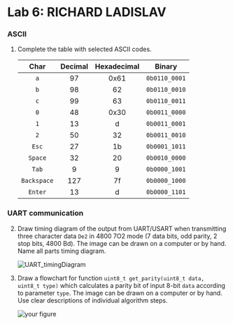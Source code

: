 # Lab 6: RICHARD LADISLAV

### ASCII

1. Complete the table with selected ASCII codes.

   | **Char** | **Decimal** | **Hexadecimal** | **Binary** |
   | :-: | :-: | :-: | :-: |
   | `a` | 97 | 0x61 | `0b0110_0001` |
   | `b` | 98 | 62 | `0b0110_0010` |
   | `c` | 99 | 63 | `0b0110_0011` |
   | `0` | 48 | 0x30 | `0b0011_0000` |
   | `1` | 13 | d | `0b0011_0001` |
   | `2` | 50 | 32 | `0b0011_0010` |
   | `Esc` | 27 | 1b | `0b0001_1011` |
   | `Space` | 32 | 20 | `0b0010_0000` |
   | `Tab` | 9	 | 9 | `0b0000_1001` |
   | `Backspace` | 127 | 7f | `0b0000_1000` |
   | `Enter` | 13 | d | `0b0000_1101` |

### UART communication

2. Draw timing diagram of the output from UART/USART when transmitting three character data `De2` in 4800 7O2 mode (7 data bits, odd parity, 2 stop bits, 4800&nbsp;Bd). The image can be drawn on a computer or by hand. Name all parts timing diagram.

   ![UART_timingDiagram](https://user-images.githubusercontent.com/99683944/200619942-4b19d950-1439-493d-a43b-25cdd58a10f8.)


3. Draw a flowchart for function `uint8_t get_parity(uint8_t data, uint8_t type)` which calculates a parity bit of input 8-bit `data` according to parameter `type`. The image can be drawn on a computer or by hand. Use clear descriptions of individual algorithm steps.

   ![your figure]()
